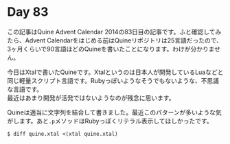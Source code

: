 # Day 83

この記事はQuine Advent Calendar 2014の83日目の記事です。ふと確認してみたら、Advent Calendarをはじめる前はQuineリポジトリは25言語だったので、3ヶ月くらいで90言語ほどのQuineを書いたことになります。わけが分かりません。

今日はXtalで書いたQuineです。Xtalというのは日本人が開発しているLuaなどと同じ軽量スクリプト言語です。Rubyっぽいようなそうでもないような、不思議な言語です。  
最近はあまり開発が活発ではないようなのが残念に思います。

Quineは適当に文字列を結合して書きました。最近このパターンが多いような気がします。あと`.p`メソッドはRubyっぽくリテラル表示してほしかったです。

```console
$ diff quine.xtal <(xtal quine.xtal)
```
